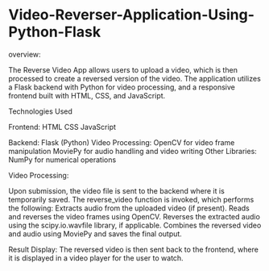 # Video-Reverser-Application-Using-Python-Flask
overview:

The Reverse Video App allows users to upload a video, which is then processed to create a reversed version of the video. The application utilizes a Flask backend with Python for video processing, and a responsive frontend built with HTML, CSS, and JavaScript.

Technologies Used

Frontend:
HTML
CSS
JavaScript

Backend:
Flask (Python)
Video Processing:
OpenCV for video frame manipulation
MoviePy for audio handling and video writing
Other Libraries:
NumPy for numerical operations

Video Processing:

Upon submission, the video file is sent to the backend where it is temporarily saved.
The reverse_video function is invoked, which performs the following:
Extracts audio from the uploaded video (if present).
Reads and reverses the video frames using OpenCV.
Reverses the extracted audio using the scipy.io.wavfile library, if applicable.
Combines the reversed video and audio using MoviePy and saves the final output.

Result Display:
The reversed video is then sent back to the frontend, where it is displayed in a video player for the user to watch.
